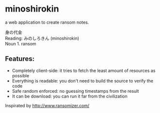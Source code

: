 # minoshirokin
a web application to create ransom notes.

身の代金  
Reading: みのしろきん (minoshirokin)  
Noun 1. ransom

## Features:

* Completely client-side: it tries to fetch the least amount of resources as possible
* Everything is readable: you don't need to build the source to verify the code
* Safe random enforced: no guessing timestamps from the result
* It can be download: you can run it far from the civilization

Inspirated by http://www.ransomizer.com/
